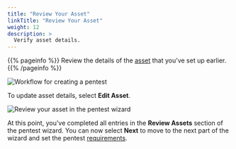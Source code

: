 ```yaml
---
title: "Review Your Asset"
linkTitle: "Review Your Asset"
weight: 12
description: >
  Verify asset details.
---
```


{{% pageinfo %}}
Review the details of the [asset](/getting-started/assets/) that you've set up earlier.
{{% /pageinfo %}}

![Workflow for creating a pentest](/gsg/CreatePentestFlowStage3.png "Workflow for creating a pentest")
<br>

To update asset details, select **Edit Asset**.

![Review your asset in the pentest wizard](/gsg/ReviewAsset.png "Review your asset in the pentest wizard")

At this point, you've completed all entries in the **Review Assets** section of the pentest wizard.
You can now select **Next** to move to the next part of the wizard and set the pentest [requirements](/getting-started/pentest-objectives/).
